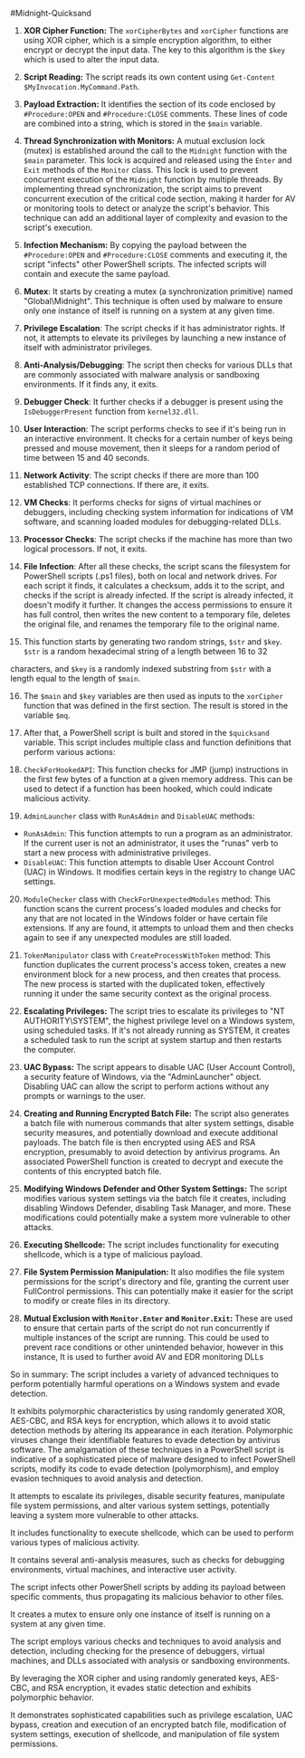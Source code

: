 #Midnight-Quicksand

1. **XOR Cipher Function:** The `xorCipherBytes` and `xorCipher` functions are using XOR cipher, which is a simple encryption algorithm, to either encrypt or decrypt the input data. The key to this algorithm is the `$key` which is used to alter the input data.

2. **Script Reading:** The script reads its own content using `Get-Content $MyInvocation.MyCommand.Path`.

3. **Payload Extraction:** It identifies the section of its code enclosed by `#Procedure:OPEN` and `#Procedure:CLOSE` comments. These lines of code are combined into a string, which is stored in the `$main` variable. 

4. **Thread Synchronization with Monitors:** A mutual exclusion lock (mutex) is established around the call to the `Midnight` function with the `$main` parameter. This lock is acquired and released using the `Enter` and `Exit` methods of the `Monitor` class. This lock is used to prevent concurrent execution of the `Midnight` function by multiple threads. By implementing thread synchronization, the script aims to prevent concurrent execution of the critical code section, making it harder for AV or monitoring tools to detect or analyze the script's behavior. This technique can add an additional layer of complexity and evasion to the script's execution.

5. **Infection Mechanism:** By copying the payload between the `#Procedure:OPEN` and `#Procedure:CLOSE` comments and executing it, the script "infects" other PowerShell scripts. The infected scripts will contain and execute the same payload. 

6. **Mutex**: It starts by creating a mutex (a synchronization primitive) named "Global\Midnight". This technique is often used by malware to ensure only one instance of itself is running on a system at any given time. 

7. **Privilege Escalation**: The script checks if it has administrator rights. If not, it attempts to elevate its privileges by launching a new instance of itself with administrator privileges.

8. **Anti-Analysis/Debugging**: The script then checks for various DLLs that are commonly associated with malware analysis or sandboxing environments. If it finds any, it exits.

9. **Debugger Check**: It further checks if a debugger is present using the `IsDebuggerPresent` function from `kernel32.dll`.

10. **User Interaction**: The script performs checks to see if it's being run in an interactive environment. It checks for a certain number of keys being pressed and mouse movement, then it sleeps for a random period of time between 15 and 40 seconds. 

11. **Network Activity**: The script checks if there are more than 100 established TCP connections. If there are, it exits. 

12. **VM Checks**: It performs checks for signs of virtual machines or debuggers, including checking system information for indications of VM software, and scanning loaded modules for debugging-related DLLs. 

13. **Processor Checks**: The script checks if the machine has more than two logical processors. If not, it exits. 

14. **File Infection**: After all these checks, the script scans the filesystem for PowerShell scripts (.ps1 files), both on local and network drives. For each script it finds, it calculates a checksum, adds it to the script, and checks if the script is already infected. If the script is already infected, it doesn't modify it further. It changes the access permissions to ensure it has full control, then writes the new content to a temporary file, deletes the original file, and renames the temporary file to the original name. 

15. This function starts by generating two random strings, `$str` and `$key`. `$str` is a random hexadecimal string of a length between 16 to 32

 characters, and `$key` is a randomly indexed substring from `$str` with a length equal to the length of `$main`. 

16. The `$main` and `$key` variables are then used as inputs to the `xorCipher` function that was defined in the first section. The result is stored in the variable `$mq`.

17. After that, a PowerShell script is built and stored in the `$quicksand` variable. This script includes multiple class and function definitions that perform various actions:

18. `CheckForHookedAPI`: This function checks for JMP (jump) instructions in the first few bytes of a function at a given memory address. This can be used to detect if a function has been hooked, which could indicate malicious activity. 

19. `AdminLauncher` class with `RunAsAdmin` and `DisableUAC` methods:
   - `RunAsAdmin`: This function attempts to run a program as an administrator. If the current user is not an administrator, it uses the "runas" verb to start a new process with administrative privileges.
   - `DisableUAC`: This function attempts to disable User Account Control (UAC) in Windows. It modifies certain keys in the registry to change UAC settings.

20. `ModuleChecker` class with `CheckForUnexpectedModules` method: This function scans the current process's loaded modules and checks for any that are not located in the Windows folder or have certain file extensions. If any are found, it attempts to unload them and then checks again to see if any unexpected modules are still loaded.

21. `TokenManipulator` class with `CreateProcessWithToken` method: This function duplicates the current process's access token, creates a new environment block for a new process, and then creates that process. The new process is started with the duplicated token, effectively running it under the same security context as the original process.

22. **Escalating Privileges:** The script tries to escalate its privileges to "NT AUTHORITY\SYSTEM", the highest privilege level on a Windows system, using scheduled tasks. If it's not already running as SYSTEM, it creates a scheduled task to run the script at system startup and then restarts the computer.

23. **UAC Bypass:** The script appears to disable UAC (User Account Control), a security feature of Windows, via the "AdminLauncher" object. Disabling UAC can allow the script to perform actions without any prompts or warnings to the user.

24. **Creating and Running Encrypted Batch File:** The script also generates a batch file with numerous commands that alter system settings, disable security measures, and potentially download and execute additional payloads. The batch file is then encrypted using AES and RSA encryption, presumably to avoid detection by antivirus programs. An associated PowerShell function is created to decrypt and execute the contents of this encrypted batch file.

25. **Modifying Windows Defender and Other System Settings:** The script modifies various system settings via the batch file it creates, including disabling Windows Defender, disabling Task Manager, and more. These modifications could potentially make a system more vulnerable to other attacks.

26. **Executing Shellcode:** The script includes functionality for executing shellcode, which is a type of malicious payload. 

27. **File System Permission Manipulation:** It also modifies the file system permissions for the script's directory and file, granting the current user FullControl permissions. This can potentially make it easier for the script to modify or create files in its directory.

28. **Mutual Exclusion with `Monitor.Enter` and `Monitor.Exit`:** These are used to ensure that certain parts of the script do not run concurrently if multiple instances of the script are running. This could be used to prevent race conditions or other unintended behavior, however in this instance, It is used to further avoid AV and EDR monitoring DLLs

So in summary:
The script includes a variety of advanced techniques to perform potentially harmful operations on a Windows system and evade detection.

It exhibits polymorphic characteristics by using randomly generated XOR, AES-CBC, and RSA keys for encryption, which allows it to avoid static detection methods by altering its appearance in each iteration.  Polymorphic viruses change their identifiable features to evade detection by antivirus software. The amalgamation of these techniques in a PowerShell script is indicative of a sophisticated piece of malware designed to infect PowerShell scripts, modify its code to evade detection (polymorphism), and employ evasion techniques to avoid analysis and detection.

It attempts to escalate its privileges, disable security features, manipulate file system permissions, and alter various system settings, potentially leaving a system more vulnerable to other attacks.

It includes functionality to execute shellcode, which can be used to perform various types of malicious activity.

It contains several anti-analysis measures, such as checks for debugging environments, virtual machines, and interactive user activity.

The script infects other PowerShell scripts by adding its payload between specific comments, thus propagating its malicious behavior to other files.

It creates a mutex to ensure only one instance of itself is running on a system at any given time.

The script employs various checks and techniques to avoid analysis and detection, including checking for the presence of debuggers, virtual machines, and DLLs associated with analysis or sandboxing environments.

By leveraging the XOR cipher and using randomly generated keys, AES-CBC, and RSA encryption, it evades static detection and exhibits polymorphic behavior.

It demonstrates sophisticated capabilities such as privilege escalation, UAC bypass, creation and execution of an encrypted batch file, modification of system settings, execution of shellcode, and manipulation of file system permissions.
